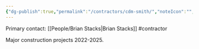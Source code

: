 ```yaml
---
{"dg-publish":true,"permalink":"/contractors/cdm-smith/","noteIcon":"","created":"2025-01-02T08:21:41.322-06:00"}
---
```


Primary contact: [[People/Brian Stacks\|Brian Stacks]]
#contractor

Major construction projects 2022-2025.